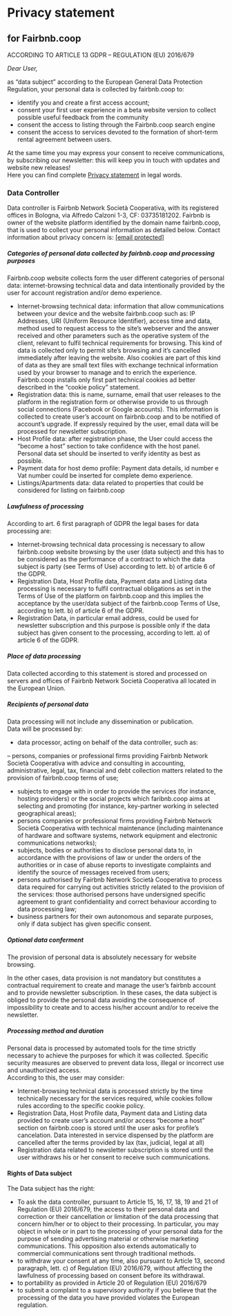 Privacy statement
=================

for Fairbnb.coop
----------------

ACCORDING TO ARTICLE 13 GDPR – REGULATION (EU) 2016/679

_Dear User,_

as “data subject” according to the European General Data Protection Regulation, your personal data is collected by fairbnb.coop to:

*   identify you and create a first access account;
*   consent your first user experience in a beta website version to collect possible useful feedback from the community
*   consent the access to listing through the Fairbnb.coop search engine
*   consent the access to services devoted to the formation of short-term rental agreement between users.

At the same time you may express your consent to receive communications, by subscribing our newsletter: this will keep you in touch with updates and website new releases!  
Here you can find complete [Privacy statement](https://fairbnb.coop/privacy-statement) in legal words.

### Data Controller

Data controller is Fairbnb Network Società Cooperativa, with its registered offices in Bologna, via Alfredo Calzoni 1-3, CF: 03735181202. Fairbnb is owner of the website platform identified by the domain name fairbnb.coop, that is used to collect your personal information as detailed below. Contact information about privacy concern is: [\[email protected\]](https://fairbnb.coop/cdn-cgi/l/email-protection#removed)

##### Categories of personal data collected by fairbnb.coop and processing purposes

Fairbnb.coop website collects form the user different categories of personal data: internet-browsing technical data and data intentionally provided by the user for account registration and/or demo experience.

*   Internet-browsing technical data: information that allow communications between your device and the website fairbnb.coop such as: IP Addresses, URI (Uniform Resource Identifier), access time and data, method used to request access to the site’s webserver and the answer received and other parameters such as the operative system of the client, relevant to fulfil technical requirements for browsing. This kind of data is collected only to permit site’s browsing and it’s cancelled immediately after leaving the website. Also cookies are part of this kind of data as they are small text files with exchange technical information used by your browser to manage and to enrich the experience. Fairbnb.coop installs only first part technical cookies ad better described in the “cookie policy” statement.
*   Registration data: this is name, surname, email that user releases to the platform in the registration form or otherwise provide to us through social connections (Facebook or Google accounts). This information is collected to create user’s account on fairbnb.coop and to be notified of account’s upgrade. If expressly required by the user, email data will be processed for newsletter subscription.
*   Host Profile data: after registration phase, the User could access the “become a host” section to take confidence with the host panel. Personal data set should be inserted to verify identity as best as possible.
*   Payment data for host demo profile: Payment data details, id number e Vat number could be inserted for complete demo experience.
*   Listings/Apartments data: data related to properties that could be considered for listing on fairbnb.coop

##### Lawfulness of processing

According to art. 6 first paragraph of GDPR the legal bases for data processing are:

*   Internet-browsing technical data processing is necessary to allow fairbnb.coop website browsing by the user (data subject) and this has to be considered as the performance of a contract to which the data subject is party (see Terms of Use) according to lett. b) of article 6 of the GDPR.
*   Registration Data, Host Profile data, Payment data and Listing data processing is necessary to fulfil contractual obligations as set in the Terms of Use of the platform on fairbnb.coop and this implies the acceptance by the user/data subject of the fairbnb.coop Terms of Use, according to lett. b) of article 6 of the GDPR.
*   Registration Data, in particular email address, could be used for newsletter subscription and this purpose is possible only if the data subject has given consent to the processing, according to lett. a) of article 6 of the GDPR.

##### Place of data processing

Data collected according to this statement is stored and processed on servers and offices of Fairbnb Network Società Cooperativa all located in the European Union.

##### Recipients of personal data

Data processing will not include any dissemination or publication.  
Data will be processed by:

*   data processor, acting on behalf of the data controller, such as:

– persons, companies or professional firms providing Fairbnb Network Società Cooperativa with advice and consulting in accounting, administrative, legal, tax, financial and debt collection matters related to the provision of fairbnb.coop terms of use;

*   subjects to engage with in order to provide the services (for instance, hosting providers) or the social projects which faribnb.coop aims at selecting and promoting (for instance, key-partner working in selected geographical areas);
*   persons companies or professional firms providing Fairbnb Network Società Cooperativa with technical maintenance (including maintenance of hardware and software systems, network equipment and electronic communications networks);
*   subjects, bodies or authorities to disclose personal data to, in accordance with the provisions of law or under the orders of the authorities or in case of abuse reports to investigate complaints and identify the source of messages received from users;
*   persons authorised by Fairbnb Network Società Cooperativa to process data required for carrying out activities strictly related to the provision of the services: those authorised persons have undersigned specific agreement to grant confidentiality and correct behaviour according to data processing law;
*   business partners for their own autonomous and separate purposes, only if data subject has given specific consent.

##### Optional data conferment

The provision of personal data is absolutely necessary for website browsing.

In the other cases, data provision is not mandatory but constitutes a contractual requirement to create and manage the user’s fairbnb account and to provide newsletter subscription. In these cases, the data subject is obliged to provide the personal data avoiding the consequence of impossibility to create and to access his/her account and/or to receive the newsletter.

##### Processing method and duration

Personal data is processed by automated tools for the time strictly necessary to achieve the purposes for which it was collected. Specific security measures are observed to prevent data loss, illegal or incorrect use and unauthorized access.  
According to this, the user may consider:

*   Internet-browsing technical data is processed strictly by the time technically necessary for the services required, while cookies follow rules according to the specific cookie policy.
*   Registration Data, Host Profile data, Payment data and Listing data provided to create user’s account and/or access “become a host” section on fairbnb.coop is stored until the user asks for profile’s cancelation. Data interested in service dispensed by the platform are cancelled after the terms provided by lax (tax, judicial, legal at all)
*   Registration data related to newsletter subscription is stored until the user withdraws his or her consent to receive such communications.

#### Rights of Data subject

The Data subject has the right:

*   To ask the data controller, pursuant to Article 15, 16, 17, 18, 19 and 21 of Regulation (EU) 2016/679, the access to their personal data and correction or their cancellation or limitation of the data processing that concern him/her or to object to their processing. In particular, you may object in whole or in part to the processing of your personal data for the purpose of sending advertising material or otherwise marketing communications. This opposition also extends automatically to commercial communications sent through traditional methods.
*   to withdraw your consent at any time, also pursuant to Article 13, second paragraph, lett. c) of Regulation (EU) 2016/679, without affecting the lawfulness of processing based on consent before its withdrawal.
*   to portability as provided in Article 20 of Regulation (EU) 2016/679
*   to submit a complaint to a supervisory authority if you believe that the processing of the data you have provided violates the European regulation.